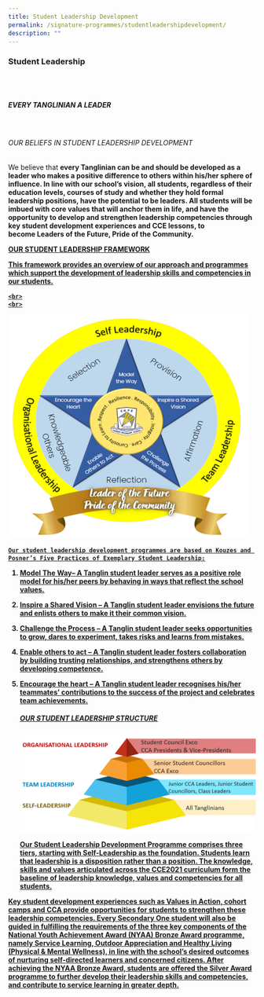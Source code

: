 ```yaml
---
title: Student Leadership Development
permalink: /signature-programmes/studentleadershipdevelopment/
description: ""
---
```

### Student Leadership

<br>
<br>


##### EVERY TANGLINIAN A LEADER
<br>

###### OUR BELIEFS IN STUDENT LEADERSHIP DEVELOPMENT

We believe that <b>every Tanglinian can be and should be developed as a leader<b> who makes a positive difference to others within his/her sphere of influence. In line with our school’s vision, all students, regardless of their education levels, courses of study and whether they hold formal leadership positions, have the potential to be leaders. All students will be imbued with core values that will anchor them in life, and have the opportunity to develop and strengthen leadership competencies through key student development experiences and CCE lessons, to become <b>Leaders of the Future, Pride of the Community<b>.

<u> <b>OUR STUDENT LEADERSHIP FRAMEWORK<b> <u>

This framework provides an overview of our approach and programmes which support the development of leadership skills and competencies in our students.
	
	<br>
	<br>
	
![](/images/Tanglin%20emblem.png)
	
	Our student leadership development programmes are based on Kouzes and Posner’s Five Practices of Exemplary Student Leadership:

1.  <b>Model The Way<b>– A Tanglin student leader serves as a positive role model for his/her peers by behaving in ways that reflect the school values.
2.  <b>Inspire a Shared Vision<b> – A Tanglin student leader envisions the future and enlists others to make it their common vision.
3.  <b>Challenge the Process<b> – A Tanglin student leader seeks opportunities to grow, dares to experiment, takes risks and learns from mistakes.
4.  <b>Enable others to act<b> – A Tanglin student leader fosters collaboration by building trusting relationships, and strengthens others by developing competence.
5.  <b>Encourage the heart<b> – A Tanglin student leader recognises his/her teammates’ contributions to the success of the project and celebrates team achievements.
	<br>
	
	##### OUR STUDENT LEADERSHIP STRUCTURE
	
	
	![](/images/Picture-2.png)
	
	Our Student Leadership Development Programme comprises three tiers, starting with <b>Self-Leadership<b> as the foundation. Students learn that leadership is a disposition rather than a position. The knowledge, skills and values articulated across the CCE2021 curriculum form the baseline of leadership knowledge, values and competencies for all students.

Key student development experiences such as Values in Action, cohort camps and CCA provide opportunities for students to strengthen these leadership competencies. Every Secondary One student will also be guided in fulfilling the requirements of the three key components of the National Youth Achievement Award (NYAA) Bronze Award programme, namely Service Learning, Outdoor Appreciation and Healthy Living (Physical & Mental Wellness), in line with the school’s desired outcomes of nurturing self-directed learners and concerned citizens. After achieving the NYAA Bronze Award, students are offered the Silver Award programme to further develop their leadership skills and competencies, and contribute to service learning in greater depth.